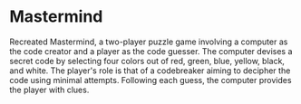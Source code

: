 # Mastermind

Recreated Mastermind, a two-player puzzle game involving a computer as the code creator and a player as the code guesser. The computer devises a secret code by selecting four colors out of red, green, blue, yellow, black, and white. The player's role is that of a codebreaker aiming to decipher the code using minimal attempts. Following each guess, the computer provides the player with clues.
